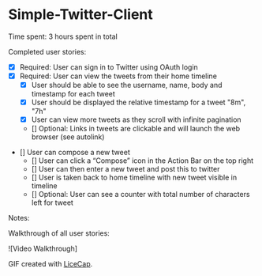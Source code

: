 Simple-Twitter-Client
===============

Time spent: 3 hours spent in total

Completed user stories:

 * [x] Required: User can sign in to Twitter using OAuth login
 * [x] Required: User can view the tweets from their home timeline
    * [x] User should be able to see the username, name, body and timestamp for each tweet
    * [x] User should be displayed the relative timestamp for a tweet "8m", "7h"
    * [x] User can view more tweets as they scroll with infinite pagination
    * [] Optional: Links in tweets are clickable and will launch the web browser (see autolink)
 * [] User can compose a new tweet
   * [] User can click a “Compose” icon in the Action Bar on the top right
   * [] User can then enter a new tweet and post this to twitter
   * [] User is taken back to home timeline with new tweet visible in timeline
   * [] Optional: User can see a counter with total number of characters left for tweet
 
Notes:

Walkthrough of all user stories:

![Video Walkthrough] 

GIF created with [LiceCap](http://www.cockos.com/licecap/).
